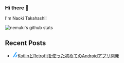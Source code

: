 ### Hi there 👋

I'm Naoki Takahashi!

![nemuki's github stats](https://github-readme-stats.vercel.app/api?username=nemuki&theme=react)

## Recent Posts
<!--[START github.com/ikawaha/feedsnippet]--><!--[2021-11-24T00:18:59Z]-->
* ![](./icon/zenn.png)[KotlinとRetrofitを使った初めてのAndroidアプリ開発](https://zenn.dev/nemuki/articles/my-first-android-app)
<!--[END github.com/ikawaha/feedsnippet]-->
